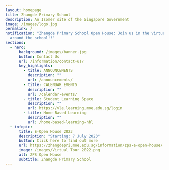 ```yaml
---
layout: homepage
title: Zhangde Primary School
description: An Isomer site of the Singapore Government
image: /images/logo.jpg
permalink: /
notification: "Zhangde Primary School Open House: Join us in the virtual tour
  around the school!!"
sections:
  - hero:
      background: /images/banner.jpg
      button: Contact Us
      url: /information/contact-us/
      key_highlights:
        - title: ANNOUNCEMENTS
          description: ""
          url: /announcements/
        - title: CALENDAR EVENTS
          description: ""
          url: /calendar-events/
        - title: Student Learning Space
          description: ""
          url: https://vle.learning.moe.edu.sg/login
        - title: Home Based Learning
          description: ""
          url: /home-based-learning-hbl
  - infopic:
      title: E-Open House 2023
      description: "Starting: 7 July 2023"
      button: Click here to find out more
      url: https://zhangdepri.moe.edu.sg/information/zps-e-open-house/
      image: /images/Virtual Tour 2022.png
      alt: ZPS Open House
      subtitle: Zhangde Primary School
---
```

